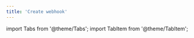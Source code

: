 ```yaml
---
title: 'Create webhook'
---
```

import Tabs from '@theme/Tabs';
import TabItem from '@theme/TabItem';